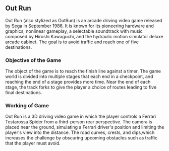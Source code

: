 ## Out Run
Out Run (also stylized as OutRun) is an arcade driving video game released by Sega in September 1986. 
It is known for its pioneering hardware and graphics, nonlinear gameplay, a selectable soundtrack with music composed by Hiroshi Kawaguchi, and the hydraulic motion simulator deluxe arcade cabinet. 
The goal is to avoid traffic and reach one of five destinations.

### Objective of the Game
The object of the game is to reach the finish line against a timer. 
The game world is divided into multiple stages that each end in a checkpoint, and reaching the end of a stage provides more time. 
Near the end of each stage, the track forks to give the player a choice of routes leading to five final destinations.

### Working of Game
Out Run is a 3D driving video game in which the player controls a Ferrari Testarossa Spider from a third-person rear perspective.
The camera is placed near the ground, simulating a Ferrari driver's position and limiting the player's view into the distance.
The road curves, crests, and dips,which increases the challenge by obscuring upcoming obstacles such as traffic that the player must avoid.
